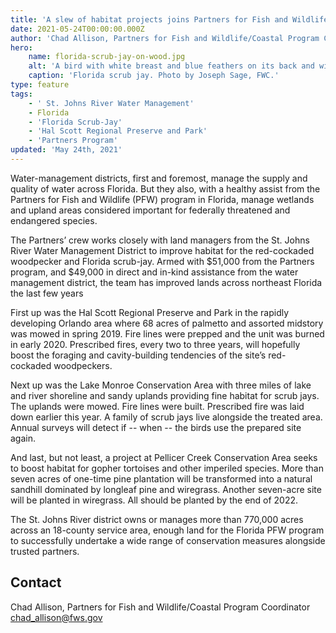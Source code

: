 ```yaml
---
title: 'A slew of habitat projects joins Partners for Fish and Wildlife and water managers'
date: 2021-05-24T00:00:00.000Z
author: 'Chad Allison, Partners for Fish and Wildlife/Coastal Program Coordinator'
hero:
    name: florida-scrub-jay-on-wood.jpg
    alt: 'A bird with white breast and blue feathers on its back and wings perched on a wooden pallet'
    caption: 'Florida scrub jay. Photo by Joseph Sage, FWC.'
type: feature
tags:
    - ' St. Johns River Water Management'
    - Florida
    - 'Florida Scrub-Jay'
    - 'Hal Scott Regional Preserve and Park'
    - 'Partners Program'
updated: 'May 24th, 2021'
---
```


Water-management districts, first and foremost, manage the supply and quality of water across Florida. But they also, with a healthy assist from the Partners for Fish and Wildlife (PFW) program in Florida, manage wetlands and upland areas considered important for federally threatened and endangered species.

The Partners’ crew works closely with land managers from the St. Johns River Water Management District to improve habitat for the red-cockaded woodpecker and Florida scrub-jay. Armed with $51,000 from the Partners program, and $49,000 in direct and in-kind assistance from the water management district, the team has improved lands across northeast Florida the last few years

First up was the Hal Scott Regional Preserve and Park in the rapidly developing Orlando area where 68 acres of palmetto and assorted midstory was mowed in spring 2019. Fire lines were prepped and the unit was burned in early 2020. Prescribed fires, every two to three years, will hopefully boost the foraging and cavity-building tendencies of the site’s red-cockaded woodpeckers.

Next up was the Lake Monroe Conservation Area with three miles of lake and river shoreline and sandy uplands providing fine habitat for scrub jays. The uplands were mowed. Fire lines were built. Prescribed fire was laid down earlier this year. A family of scrub jays live alongside the treated area. Annual surveys will detect if -- when -- the birds use the prepared site again.

And last, but not least, a project at Pellicer Creek Conservation Area seeks to boost habitat for gopher tortoises and other imperiled species. More than seven acres of one-time pine plantation will be transformed into a natural sandhill dominated by longleaf pine and wiregrass. Another seven-acre site will be planted in wiregrass. All should be planted by the end of 2022.

The St. Johns River district owns or manages more than 770,000 acres across an 18-county service area, enough land for the Florida PFW program to successfully undertake a wide range of conservation measures alongside trusted partners.


## Contact

Chad Allison, Partners for Fish and Wildlife/Coastal Program Coordinator  
[chad_allison@fws.gov](mailto:chad_allison@fws.gov)
